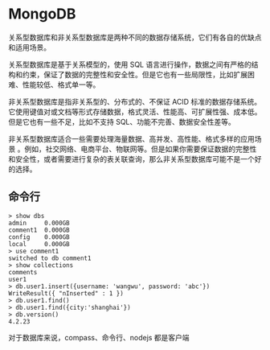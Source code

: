 # MongoDB

关系型数据库和非关系型数据库是两种不同的数据存储系统，它们有各自的优缺点和适用场景。

关系型数据库是基于关系模型的，使用 SQL 语言进行操作，数据之间有严格的结构和约束，保证了数据的完整性和安全性。但是它也有一些局限性，比如扩展困难、性能较低、格式单一等。

非关系型数据库是指非关系型的、分布式的、不保证 ACID 标准的数据存储系统。它使用键值对或文档等形式存储数据，格式灵活、性能高、可扩展性强、成本低。但是它也有一些不足，比如不支持 SQL、功能不完善、数据安全性差等。

非关系型数据库适合一些需要处理海量数据、高并发、高性能、格式多样的应用场景 。例如，社交网络、电商平台、物联网等。但是如果你需要保证数据的完整性和安全性，或者需要进行复杂的表关联查询，那么非关系型数据库可能不是一个好的选择。

## 命令行

```shell
> show dbs
admin     0.000GB
comment1  0.000GB
config    0.000GB
local     0.000GB
> use comment1
switched to db comment1
> show collections
comments
user1
> db.user1.insert({username: 'wangwu', password: 'abc'})
WriteResult({ "nInserted" : 1 })
> db.user1.find()
> db.user1.find({city:'shanghai'})
> db.version()
4.2.23
```

对于数据库来说，compass、命令行、nodejs 都是客户端
